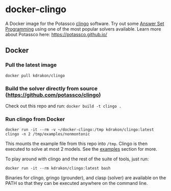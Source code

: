 # docker-clingo
A Docker image for the Potassco [clingo](https://github.com/potassco/clingo) software. Try out some [Answer Set Programming](https://en.wikipedia.org/wiki/Answer_set_programming) using one of the most popular solvers available. Learn more about Potassco here: https://potassco.github.io/

## Docker
### Pull the latest image
`docker pull kdrakon/clingo`

### Build the solver directly from source (https://github.com/potassco/clingo)
Check out this repo and run: `docker build -t clingo .`

### Run clingo from Docker
`docker run -it --rm -v ~/docker-clingo:/tmp kdrakon/clingo:latest clingo -n 2 /tmp/examples/nonmontonic`

This mounts the example file from this repo into `/tmp`. Clingo is then executed to solve at most 2 models. See the [examples](examples) section for more. 

To play around with clingo and the rest of the suite of tools, just run:

`docker run -it --rm kdrakon/clingo:latest bash`

Binaries for clingo, gringo (grounder), and clasp (solver) are available on the PATH so that they can be executed anywhere on the command line.
